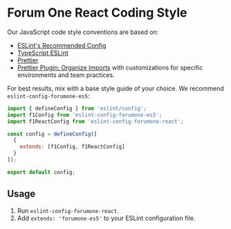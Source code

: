 Forum One React Coding Style
================================

Our JavaScript code style conventions are based on:
- [ESLint's Recommended Config](https://eslint.org/docs/latest/rules/)
- [TypeScript ESLint](https://typescript-eslint.io/)
- [Prettier](https://prettier.io/docs/related-projects#eslint-integrations)
- [Prettier Plugin: Organize Imports](https://github.com/simonhaenisch/prettier-plugin-organize-imports)
  with customizations for specific environments and team practices.

For best results, mix with a base style guide of your choice. We recommend `eslint-config-forumone-es5`:
```js
import { defineConfig } from 'eslint/config';
import f1Config from 'eslint-config-forumone-es5';
import f1ReactConfig from 'eslint-config-forumone-react';

const config = defineConfig([
  {
    extends: [f1Config, f1ReactConfig]
  }
]);

export default config;
```

Usage
-----
1. Run `eslint-config-forumone-react`.
2. Add `extends: 'forumone-es5'` to your ESLint configuration file.
